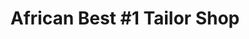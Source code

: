 ---
title: "African Best #1 Tailor Shop"
url: /ganta/african-best-1-tailor-shop/
shop: Schneiderei
---